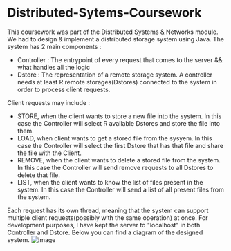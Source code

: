 # Distributed-Sytems-Coursework
This coursework was part of the Distributed Systems & Networks module.
We had to design & implement a distributed storage system using Java. The system has 2 main components : 
  - Controller : The entrypoint of every request that comes to the server && what handles all the logic
  - Dstore : The representation of a remote storage system.
A controller needs at least R remote storages(Dstores) connected to the system in order to process client requests.

Client requests may include : 
 - STORE, when the client wants to store a new file into the system. In this case the Controller will select R available Dstores and store the file into them.
 - LOAD, when client wants to get a stored file from the sysyem. In this case the Controller will select the first Dstore that has that file and share the file with the Client.
 - REMOVE, when the client wants to delete a stored file from the system. In this case the Controller will send remove requests to all Dstores to delete that file.
 - LIST, when the client wants to know the list of files present in the system. In this case the Controller will send a list of all present files from the system.

Each request has its own thread, meaning that the system can support multiple client requests(possibly with the same operation) at once.
For development purposes, I have kept the server to "localhost" in both Controller and Dstore.
Below you can find a diagram of the designed system.
![image](https://user-images.githubusercontent.com/31124236/120066517-ca6cde00-c06e-11eb-8993-4514aea641ae.png)
